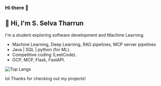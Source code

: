 ### Hi there 👋
## 👋 Hi, I'm S. Selva Tharrun

I'm a student exploring software development and Machine Learning.

- Machine Learning, Deep Learning, RAG pipelines, MCP server pipelines
- Java | SQL | python (for ML).
- Competitive coding (LeetCode).
- GCP, MCP, Flask, FastAPI.

![Top Langs](https://github-readme-stats.vercel.app/api/top-langs/?username=selvatharrun&layout=compact)

lol
Thanks for checking out my projects!
